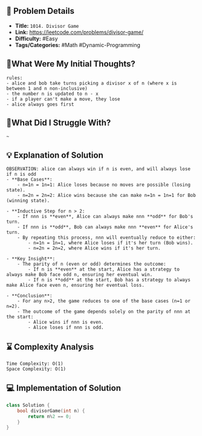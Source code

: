 ## 📝 Problem Details

- **Title:** `1014. Divisor Game`
- **Link:** https://leetcode.com/problems/divisor-game/
- **Difficulty:** #Easy 
- **Tags/Categories:** #Math #Dynamic-Programming 

## 💭What Were My Initial Thoughts?

```
rules:
- alice and bob take turns picking a divisor x of n (where x is between 1 and n non-inclusive)
- the number n is updated to n - x
- if a player can't make a move, they lose
- alice always goes first

```

## 🤔What Did I Struggle With?

```
~
```

## 💡 Explanation of Solution

```
OBSERVATION: alice can always win if n is even, and will always lose if n is odd
- **Base Cases**:
    - n=1n = 1n=1: Alice loses because no moves are possible (losing state).
    - n=2n = 2n=2: Alice wins because she can make n=1n = 1n=1 for Bob (winning state).

- **Inductive Step for n > 2:
    - If nnn is **even**, Alice can always make nnn **odd** for Bob's turn.
    - If nnn is **odd**, Bob can always make nnn **even** for Alice's turn.
    - By repeating this process, nnn will eventually reduce to either:
        - n=1n = 1n=1, where Alice loses if it's her turn (Bob wins).
        - n=2n = 2n=2, where Alice wins if it's her turn.

- **Key Insight**:
    - The parity of n (even or odd) determines the outcome:
        - If n is **even** at the start, Alice has a strategy to always make Bob face odd n, ensuring her eventual win.
        - If n is **odd** at the start, Bob has a strategy to always make Alice face even n, ensuring her eventual loss.

- **Conclusion**:
    - For any n>2, the game reduces to one of the base cases (n=1 or n=2).
    - The outcome of the game depends solely on the parity of nnn at the start:
        - Alice wins if nnn is even.
        - Alice loses if nnn is odd.
```

## ⌛ Complexity Analysis

```
Time Complexity: O(1)
Space Complexity: O(1)
```

## 💻 Implementation of Solution

```cpp
class Solution {
	bool divisorGame(int n) {
		return n%2 == 0;
	}
}
```